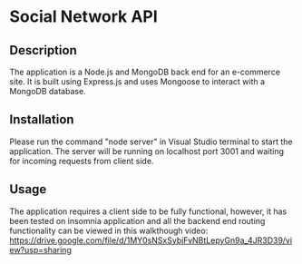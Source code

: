 # Social Network API

## Description

The application is a Node.js and MongoDB back end for an e-commerce site. It is built using Express.js and uses Mongoose to interact with a MongoDB database.

## Installation

Please run the command "node server" in Visual Studio terminal to start the application. The server will be running on localhost port 3001 and waiting for incoming requests from client side.

## Usage

The application requires a client side to be fully functional, however, it has been tested on insomnia application and all the backend end routing functionality can be viewed in this walkthough video: https://drive.google.com/file/d/1MY0sNSxSybjFvNBtLepyGn9a_4JR3D39/view?usp=sharing